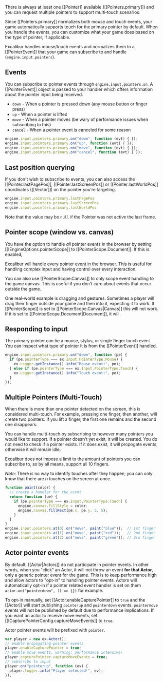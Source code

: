 There is always at least one [[Pointer]] available ([[Pointers.primary]]) and
you can request multiple pointers to support multi-touch scenarios.

Since [[Pointers.primary]] normalizes both mouse and touch events, your game
automatically supports touch for the primary pointer by default. When
you handle the events, you can customize what your game does based on the type
of pointer, if applicable.

Excalibur handles mouse/touch events and normalizes them to a [[PointerEvent]]
that your game can subscribe to and handle (`engine.input.pointers`).

## Events

You can subscribe to pointer events through `engine.input.pointers.on`. A [[PointerEvent]] object is
passed to your handler which offers information about the pointer input being received.

- `down` - When a pointer is pressed down (any mouse button or finger press)
- `up` - When a pointer is lifted
- `move` - When a pointer moves (be wary of performance issues when subscribing to this)
- `cancel` - When a pointer event is canceled for some reason

```js
engine.input.pointers.primary.on("down", function (evt) { });
engine.input.pointers.primary.on("up", function (evt) { });
engine.input.pointers.primary.on("move", function (evt) { });
engine.input.pointers.primary.on("cancel", function (evt) { });
```

## Last position querying

If you don't wish to subscribe to events, you can also access the [[Pointer.lastPagePos]], [[Pointer.lastScreenPos]]
or [[Pointer.lastWorldPos]] coordinates ([[Vector]]) on the pointer you're targeting.

```js
engine.input.pointers.primary.lastPagePos
engine.input.pointers.primary.lastScreenPos
engine.input.pointers.primary.lastWorldPos
```

Note that the value may be `null` if the Pointer was not active the last frame.

## Pointer scope (window vs. canvas)

You have the option to handle *all* pointer events in the browser by setting
[[IEngineOptions.pointerScope]] to [[PointerScope.Document]]. If this is enabled,

Excalibur will handle every pointer event in the browser. This is useful for handling
complex input and having control over every interaction.

You can also use [[PointerScope.Canvas]] to only scope event handling to the game
canvas. This is useful if you don't care about events that occur outside the game.

One real-world example is dragging and gestures. Sometimes a player will drag their
finger outside your game and then into it, expecting it to work. If [[PointerScope]]
is set to [[PointerScope.Canvas|Canvas]] this will not work. If it is set to
[[PointerScope.Document|Document]], it will.

## Responding to input

The primary pointer can be a mouse, stylus, or single finger touch event. You
can inspect what type of pointer it is from the [[PointerEvent]] handled.

```js
engine.input.pointers.primary.on("down", function (pe) {
  if (pe.pointerType === ex.Input.PointerType.Mouse) {
    ex.Logger.getInstance().info("Mouse event:", pe);
  } else if (pe.pointerType === ex.Input.PointerType.Touch) {
    ex.Logger.getInstance().info("Touch event:", pe);
  }
});
```

## Multiple Pointers (Multi-Touch)

When there is more than one pointer detected on the screen,
this is considered multi-touch. For example, pressing one finger,
then another, will create two pointers. If you lift a finger,
the first one remains and the second one disappears.

You can handle multi-touch by subscribing to however many pointers
you would like to support. If a pointer doesn't yet exist, it will
be created. You do not need to check if a pointer exists. If it does
exist, it will propogate events, otherwise it will remain idle.

Excalibur does not impose a limit to the amount of pointers you can
subscribe to, so by all means, support all 10 fingers.

*Note:* There is no way to identify touches after they happen; you can only
know that there are *n* touches on the screen at once.

```js
function paint(color) {
  // create a handler for the event
  return function (pe) {
    if (pe.pointerType === ex.Input.PointerType.Touch) {
      engine.canvas.fillStyle = color;
      engine.canvas.fillRect(pe.x, pe.y, 5, 5);
    }
  }
}
engine.input.pointers.at(0).on("move", paint("blue"));  // 1st finger
engine.input.pointers.at(1).on("move", paint("red"));   // 2nd finger
engine.input.pointers.at(2).on("move", paint("green")); // 3rd finger
```

## Actor pointer events

By default, [[Actor|Actors]] do not participate in pointer events. In other
words, when you "click" an Actor, it will not throw an event **for that Actor**,
only a generic pointer event for the game. This is to keep performance 
high and allow actors to "opt-in" to handling pointer events. Actors will automatically
opt-in if a pointer related event handler is set on them `actor.on("pointerdown", () => {})` for example.

To opt-in manually, set [[Actor.enableCapturePointer]] to `true` and the [[Actor]] will
start publishing `pointerup` and `pointerdown` events. `pointermove` events
will not be published by default due to performance implications. If you want
an actor to receive move events, set [[ICapturePointerConfig.captureMoveEvents]] to
`true`.

Actor pointer events will be prefixed with `pointer`.

```js
var player = new ex.Actor();
// enable propagating pointer events
player.enableCapturePointer = true;
// enable move events, warning: performance intensive!
player.capturePointer.captureMoveEvents = true;
// subscribe to input
player.on("pointerup", function (ev) {
  player.logger.info("Player selected!", ev);
});
```